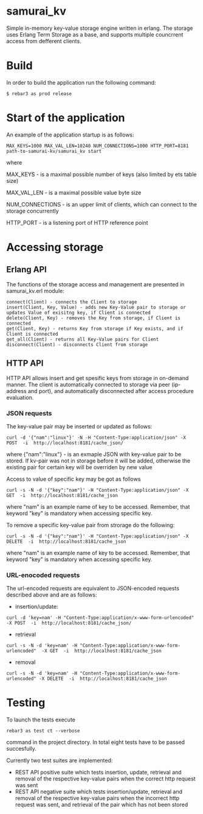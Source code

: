 samurai_kv
=====

Simple in-memory key-value storage engine written in erlang. The storage uses Erlang Term Storage as a base, and supports multiple
councrrent access from defferent clients.

# Build

In order to build the application run the following command:

``` 
$ rebar3 as prod release
```
# Start of the application

An example of the application startup is as follows:

```
MAX_KEYS=1000 MAX_VAL_LEN=10240 NUM_CONNECTIONS=1000 HTTP_PORT=8181 path-to-samurai-kv/samurai_kv start
```
where 
    
MAX_KEYS - is a maximal possible number of keys (also limited by ets table size)

MAX_VAL_LEN - is a maximal possible value byte size

NUM_CONNECTIONS - is an upper limit of clients, which can connect to the storage concurrently

HTTP_PORT - is a listening port of HTTP reference point

# Accessing storage

## Erlang API

The functions of the storage access and management are presented in samurai_kv.erl module:
```
connect(Client) - connects the Client to storage
insert(Client, Key, Value) - adds new Key-Value pair to storage or updates Value of exisitng key, if Client is connected
delete(Client, Key) - removes the Key from storage, if Client is connected
get(Client, Key) - returns Key from storage if Key exists, and if Client is connected
get_all(Client) - returns all Key-Value pairs for Client
disconnect(Client) - disconnects Client from storage 
```

## HTTP API

HTTP API allows insert and get spesific keys from storage in on-demand manner. The client is automatically connected to storage
via peer (ip-address and port), and automatically disconnected after access procedure evaluation. 

### JSON requests
The key-value pair may be inserted or updated as follows:
```
curl -d '{"nam":"linux"}' -N -H "Content-Type:application/json" -X POST  -i  http://localhost:8181/cache_json/
```
where {"nam":"linux"} - is an exmaple JSON with key-value pair to be stored. If kv-pair was not in storage before
it will be added, otherwise the existing pair for certain key will be overriden by new value 

Access to value of specific key may be got as follows

```
curl -s -N -d '{"key":"nam"}' -H "Content-Type:application/json" -X GET  -i  http://localhost:8181/cache_json
```
where "nam" is an example name of key to be accessed. Remember, that keyword "key" is mandatory when accessing 
specific key.

To remove a specific key-value pair from strorage do the following:

```
curl -s -N -d '{"key":"nam"}' -H "Content-Type:application/json" -X DELETE  -i  http://localhost:8181/cache_json
``` 
where "nam" is an example name of key to be accessed. Remember, that keyword "key" is mandatory when accessing 
specific key.

### URL-enocoded requests

The url-encoded requests are equivalent to JSON-encoded requests described above and are as follows:

* insertion/update:
```
curl -d 'key=nam' -H "Content-Type:application/x-www-form-urlencoded"  -X POST  -i  http://localhost:8181/cache_json/
```

* retrieval

```
curl -s -N -d 'key=nam' -H "Content-Type:application/x-www-form-urlencoded"  -X GET  -i  http://localhost:8181/cache_json
```

* removal

```
curl -s -N -d 'key=nam' -H "Content-Type:application/x-www-form-urlencoded" -X DELETE  -i  http://localhost:8181/cache_json
``` 

# Testing

To launch the tests execute  
```
rebar3 as test ct --verbose
```
command in the project directory. In total eight tests have to be passed succesfully.

Currently two test suites are implemented:

* REST API positive suite which tests insertion, update, retrieval and removal of the respective key-value pairs when the correct http request was sent
* REST API negative suite which tests insertion/update, retrieval and removal of the respective key-value pairs when the incorrect http request was sent, and retrieval of the pair which has not been stored 